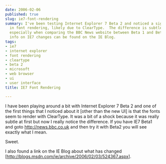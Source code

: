 ```yaml
---
date: 2006-02-06
published: true
slug: ie7-font-rendering
summary: I've been testing Internet Explorer 7 Beta 2 and noticed a significant improvement
  in font rendering, likely due to ClearType.  The difference is subtle but noticeable,
  especially when comparing the BBC News website between Beta 1 and Beta 2.  More
  info on IE7 changes can be found on the IE Blog.
tags:
- ie7
- internet explorer
- font rendering
- cleartype
- beta 2
- microsoft
- web browser
- ui
- user interface
title: IE7 Font Rendering

---
```

I have been playing around a bit with Internet Explorer 7 Beta 2 and one of the first things that I noticed about it [other than the new UI] is that the fonts seem to render with ClearType.  It was a bit of a shock because it was really subtle at first but now I really notice the difference.  If you have IE7 Beta1 and goto <a href="http://news.bbc.co.uk">http://news.bbc.co.uk</a> and then try it with Beta2 you will see exactly what I mean.<p />Sweet.<p />I also found a link on the IE Blog about what has changed [<a href="http://blogs.msdn.com/ie/archive/2006/02/03/524367.aspx">http://blogs.msdn.com/ie/archive/2006/02/03/524367.aspx</a>].<p />

